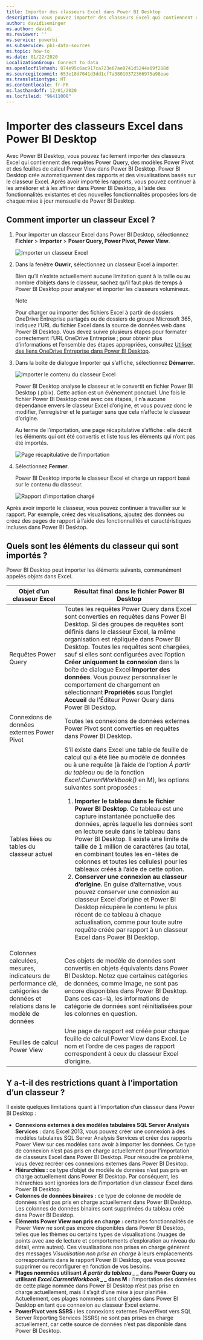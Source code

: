 ```yaml
---
title: Importer des classeurs Excel dans Power BI Desktop
description: Vous pouvez importer des classeurs Excel qui contiennent des requêtes Power Query, des modèles Power Pivot et des feuilles de calcul Power View dans Power BI Desktop.
author: davidiseminger
ms.author: davidi
ms.reviewer: ''
ms.service: powerbi
ms.subservice: pbi-data-sources
ms.topic: how-to
ms.date: 01/22/2020
LocalizationGroup: Connect to data
ms.openlocfilehash: 874e95c6ac917ca723e67ae0741d5244a09f288d
ms.sourcegitcommit: 653e18d7041d3dd1cf7a38010372366975a98eae
ms.translationtype: HT
ms.contentlocale: fr-FR
ms.lasthandoff: 12/01/2020
ms.locfileid: "96411008"
---
```

# <a name="import-excel-workbooks-into-power-bi-desktop"></a>Importer des classeurs Excel dans Power BI Desktop
Avec Power BI Desktop, vous pouvez facilement importer des classeurs Excel qui contiennent des requêtes Power Query, des modèles Power Pivot et des feuilles de calcul Power View dans Power BI Desktop. Power BI Desktop crée automatiquement des rapports et des visualisations basés sur le classeur Excel. Après avoir importé les rapports, vous pouvez continuer à les améliorer et à les affiner dans Power BI Desktop, à l’aide des fonctionnalités existantes et des nouvelles fonctionnalités proposées lors de chaque mise à jour mensuelle de Power BI Desktop.

## <a name="how-do-i-import-an-excel-workbook"></a>Comment importer un classeur Excel ?
1. Pour importer un classeur Excel dans Power BI Desktop, sélectionnez **Fichier** > **Importer** > **Power Query, Power Pivot, Power View**.

   ![Importer un classeur Excel](media/desktop-import-excel-workbooks/importexceltopbi_1.png)


2. Dans la fenêtre **Ouvrir**, sélectionnez un classeur Excel à importer. 

   Bien qu’il n’existe actuellement aucune limitation quant à la taille ou au nombre d’objets dans le classeur, sachez qu’il faut plus de temps à Power BI Desktop pour analyser et importer les classeurs volumineux.

   > [!NOTE]
   > Pour charger ou importer des fichiers Excel à partir de dossiers OneDrive Entreprise partagés ou de dossiers de groupe Microsoft 365, indiquez l’URL du fichier Excel dans la source de données web dans Power BI Desktop. Vous devez suivre plusieurs étapes pour formater correctement l’URL OneDrive Entreprise ; pour obtenir plus d’informations et l’ensemble des étapes appropriées, consultez [Utiliser des liens OneDrive Entreprise dans Power BI Desktop](desktop-use-onedrive-business-links.md).
   > 
   > 

3. Dans la boîte de dialogue Importer qui s’affiche, sélectionnez **Démarrer**.

   ![Importer le contenu du classeur Excel](media/desktop-import-excel-workbooks/import-excel-power-bi-5.png)


   Power BI Desktop analyse le classeur et le convertit en fichier Power BI Desktop (.pbix). Cette action est un événement ponctuel. Une fois le fichier Power BI Desktop créé avec ces étapes, il n’a aucune dépendance envers le classeur Excel d’origine, et vous pouvez donc le modifier, l’enregistrer et le partager sans que cela n’affecte le classeur d’origine.

   Au terme de l’importation, une page récapitulative s’affiche : elle décrit les éléments qui ont été convertis et liste tous les éléments qui n’ont pas été importés.

   ![Page récapitulative de l’importation](media/desktop-import-excel-workbooks/importexceltopbi_3.png)

4. Sélectionnez **Fermer**. 

   Power BI Desktop importe le classeur Excel et charge un rapport basé sur le contenu du classeur.

   ![Rapport d’importation chargé](media/desktop-import-excel-workbooks/importexceltopbi_4.png)

Après avoir importé le classeur, vous pouvez continuer à travailler sur le rapport. Par exemple, créez des visualisations, ajoutez des données ou créez des pages de rapport à l’aide des fonctionnalités et caractéristiques incluses dans Power BI Desktop.

## <a name="which-workbook-elements-are-imported"></a>Quels sont les éléments du classeur qui sont importés ?
Power BI Desktop peut importer les éléments suivants, communément appelés *objets* dans Excel.

| Objet d’un classeur Excel | Résultat final dans le fichier Power BI Desktop |
| --- | --- |
| Requêtes Power Query |Toutes les requêtes Power Query dans Excel sont converties en requêtes dans Power BI Desktop. Si des groupes de requêtes sont définis dans le classeur Excel, la même organisation est répliquée dans Power BI Desktop. Toutes les requêtes sont chargées, sauf si elles sont configurées avec l’option **Créer uniquement la connexion** dans la boîte de dialogue Excel **Importer des données**. Vous pouvez personnaliser le comportement de chargement en sélectionnant **Propriétés** sous l’onglet **Accueil** de l’Éditeur Power Query dans Power BI Desktop. |
| Connexions de données externes Power Pivot |Toutes les connexions de données externes Power Pivot sont converties en requêtes dans Power BI Desktop. |
| Tables liées ou tables du classeur actuel |S’il existe dans Excel une table de feuille de calcul qui a été liée au modèle de données ou à une requête (à l’aide de l’option *À partir du tableau* ou de la fonction *Excel.CurrentWorkbook()* en M), les options suivantes sont proposées : <ol><li><b>Importer le tableau dans le fichier Power BI Desktop</b>. Ce tableau est une capture instantanée ponctuelle des données, après laquelle les données sont en lecture seule dans le tableau dans Power BI Desktop. Il existe une limite de taille de 1 million de caractères (au total, en combinant toutes les en-têtes de colonnes et toutes les cellules) pour les tableaux créés à l’aide de cette option.</li><li><b>Conserver une connexion au classeur d’origine.</b> En guise d’alternative, vous pouvez conserver une connexion au classeur Excel d’origine et Power BI Desktop récupère le contenu le plus récent de ce tableau à chaque actualisation, comme pour toute autre requête créée par rapport à un classeur Excel dans Power BI Desktop.</li></ul> |
| Colonnes calculées, mesures, indicateurs de performance clé, catégories de données et relations dans le modèle de données |Ces objets de modèle de données sont convertis en objets équivalents dans Power BI Desktop. Notez que certaines catégories de données, comme Image, ne sont pas encore disponibles dans Power BI Desktop. Dans ces cas-là, les informations de catégorie de données sont réinitialisées pour les colonnes en question. |
| Feuilles de calcul Power View |Une page de rapport est créée pour chaque feuille de calcul Power View dans Excel. Le nom et l’ordre de ces pages de rapport correspondent à ceux du classeur Excel d’origine. |

## <a name="are-there-any-limitations-to-importing-a-workbook"></a>Y a-t-il des restrictions quant à l’importation d’un classeur ?
Il existe quelques limitations quant à l’importation d’un classeur dans Power BI Desktop :

* **Connexions externes à des modèles tabulaires SQL Server Analysis Services** : dans Excel 2013, vous pouvez créer une connexion à des modèles tabulaires SQL Server Analysis Services et créer des rapports Power View sur ces modèles sans avoir à importer les données. Ce type de connexion n’est pas pris en charge actuellement pour l’importation de classeurs Excel dans Power BI Desktop. Pour résoudre ce problème, vous devez recréer ces connexions externes dans Power BI Desktop.
* **Hiérarchies :** ce type d’objet de modèle de données n’est pas pris en charge actuellement dans Power BI Desktop. Par conséquent, les hiérarchies sont ignorées lors de l’importation d’un classeur Excel dans Power BI Desktop.
* **Colonnes de données binaires :** ce type de colonne de modèle de données n’est pas pris en charge actuellement dans Power BI Desktop. Les colonnes de données binaires sont supprimées du tableau créé dans Power BI Desktop.
* **Éléments Power View non pris en charge :** certaines fonctionnalités de Power View ne sont pas encore disponibles dans Power BI Desktop, telles que les thèmes ou certains types de visualisations (nuages de points avec axe de lecture et comportements d’exploration au niveau du détail, entre autres). Ces visualisations non prises en charge génèrent des messages *Visualisation non prise en charge* à leurs emplacements correspondants dans le rapport Power BI Desktop, que vous pouvez supprimer ou reconfigurer en fonction de vos besoins.
* **Plages nommées utilisant**  **_À partir du tableau_ *_ _* dans Power Query ou utilisant** **_Excel.CurrentWorkbook_ *_ _* dans M :** l’importation des données de cette plage nommée dans Power BI Desktop n’est pas prise en charge actuellement, mais il s’agit d’une mise à jour planifiée. Actuellement, ces plages nommées sont chargées dans Power BI Desktop en tant que connexion au classeur Excel externe.
* **PowerPivot vers SSRS :** les connexions externes PowerPivot vers SQL Server Reporting Services (SSRS) ne sont pas prises en charge actuellement, car cette source de données n’est pas disponible dans Power BI Desktop.

